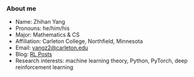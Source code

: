 ### About me

- Name: Zhihan Yang
- Pronouns: he/him/his
- Major: Mathematics & CS
- Affiliation: Carleton College, Northfield, Minnesota
- Email: yangz2@carleton.edu
- Blog: [RL Posts](https://zhihanyang2022.github.io/rl)
- Research interests: machine learning theory, Python, PyTorch, deep reinforcement learning
